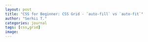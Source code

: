 ```yaml
---
layout: post
title: "CSS for Beginner: CSS Grid - `auto-fill` vs `auto-fit`"
author: "Serhii T."
categories: journal
tags: [css,grid]
image: 
---
```



